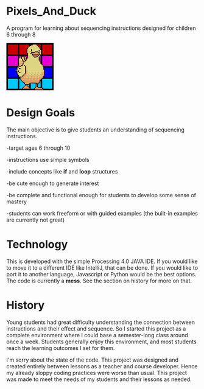 # Pixels_And_Duck
A program for learning about sequencing instructions designed for children 6 through 8

![Duck and pixels](/logo.gif?raw=true "duck and pixels")

# Design Goals
The main objective is to give students an understanding of sequencing instructions.

-target ages 6 through 10

-instructions use simple symbols

-include concepts like **if** and **loop** structures

-be cute enough to generate interest

-be complete and functional enough for students to develop some sense of mastery

-students can work freeform or with guided examples (the built-in examples are currently not great) 

# Technology
This is developed with the simple Processing 4.0 JAVA IDE. If you would like to move it to a different IDE like IntelliJ, that can be done. If you would like to port it to another language, Javascript or Python would be the best options. The code is currently a **mess**. See the section on history for more on that. 

# History
Young students had great difficulty understanding the connection between instructions and their effect and sequence. So I started this project as a complete environment where I could base a semester-long class around once a week. Students generally enjoy this environment, and most students reach the learning outcomes I set for them.

I'm sorry about the state of the code. This project was designed and created entirely between lessons as a teacher and course developer. Hence my already sloppy coding practices were worse than usual. This project was made to meet the needs of my students and their lessons as needed.
